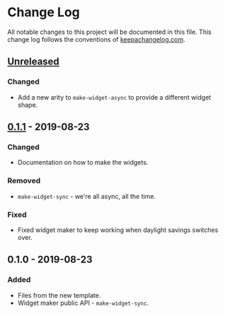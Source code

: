 # Change Log
All notable changes to this project will be documented in this file. This change log follows the conventions of [keepachangelog.com](http://keepachangelog.com/).

## [Unreleased]
### Changed
- Add a new arity to `make-widget-async` to provide a different widget shape.

## [0.1.1] - 2019-08-23
### Changed
- Documentation on how to make the widgets.

### Removed
- `make-widget-sync` - we're all async, all the time.

### Fixed
- Fixed widget maker to keep working when daylight savings switches over.

## 0.1.0 - 2019-08-23
### Added
- Files from the new template.
- Widget maker public API - `make-widget-sync`.

[Unreleased]: https://github.com/your-name/ch03/compare/0.1.1...HEAD
[0.1.1]: https://github.com/your-name/ch03/compare/0.1.0...0.1.1
